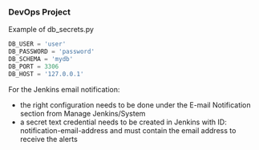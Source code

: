 ### DevOps Project
Example of db_secrets.py 
```python
DB_USER = 'user'
DB_PASSWORD = 'password'
DB_SCHEMA = 'mydb'
DB_PORT = 3306
DB_HOST = '127.0.0.1'
```

For the Jenkins email notification:
- the right configuration needs to be done under the E-mail Notification section from Manage Jenkins/System
- a secret text credential needs to be created in Jenkins with ID: notification-email-address and must contain the email address to receive the alerts